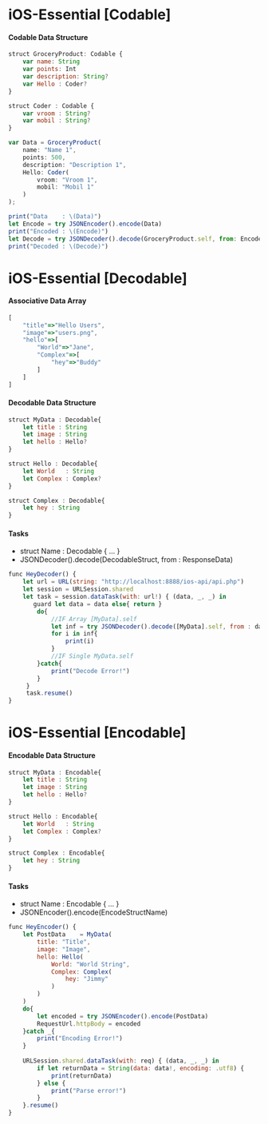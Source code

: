 # iOS-Essential [Codable]

#### Codable Data Structure
```javascript
struct GroceryProduct: Codable {
    var name: String
    var points: Int
    var description: String?
    var Hello : Coder?
}

struct Coder : Codable {
    var vroom : String?
    var mobil : String?
}

var Data = GroceryProduct(
    name: "Name 1",
    points: 500,
    description: "Description 1",
    Hello: Coder(
        vroom: "Vroom 1",
        mobil: "Mobil 1"
    )
);

print("Data    : \(Data)")
let Encode = try JSONEncoder().encode(Data)
print("Encoded : \(Encode)")
let Decode = try JSONDecoder().decode(GroceryProduct.self, from: Encode)
print("Decoded : \(Decode)")
```

# iOS-Essential [Decodable]

#### Associative Data Array
```javascript
[
    "title"=>"Hello Users",
    "image"=>"users.png",
    "hello"=>[
        "World"=>"Jane",
        "Complex"=>[
            "hey"=>"Buddy"
        ]
    ]
]
```
#### Decodable Data Structure
```javascript
struct MyData : Decodable{
    let title : String
    let image : String
    let hello : Hello?
}

struct Hello : Decodable{
    let World   : String
    let Complex : Complex?
}

struct Complex : Decodable{
    let hey : String
}
```

#### Tasks
 - struct Name : Decodable { ... }
 - JSONDecoder().decode(DecodableStruct, from : ResponseData)

```javascript
func HeyDecoder() {
    let url = URL(string: "http://localhost:8888/ios-api/api.php")
    let session = URLSession.shared
    let task = session.dataTask(with: url!) { (data, _, _) in
       guard let data = data else{ return }
        do{
            //IF Array [MyData].self
            let inf = try JSONDecoder().decode([MyData].self, from : data)
            for i in inf{
                print(i)
            }
            //IF Single MyData.self
        }catch{
            print("Decode Error!")
        }
     }
     task.resume()
}
```

# iOS-Essential [Encodable]

#### Encodable Data Structure
```javascript
struct MyData : Encodable{
    let title : String
    let image : String
    let hello : Hello?
}

struct Hello : Encodable{
    let World   : String
    let Complex : Complex?
}

struct Complex : Encodable{
    let hey : String
}
```

#### Tasks
 - struct Name : Encodable { ... }
 - JSONEncoder().encode(EncodeStructName)

```javascript
func HeyEncoder() {
    let PostData    = MyData(
        title: "Title",
        image: "Image",
        hello: Hello(
            World: "World String",
            Complex: Complex(
                hey: "Jimmy"
            )
        )
    )
    do{
        let encoded = try JSONEncoder().encode(PostData)
        RequestUrl.httpBody = encoded
    }catch _{
        print("Encoding Error!")
    }
    
    URLSession.shared.dataTask(with: req) { (data, _, _) in
        if let returnData = String(data: data!, encoding: .utf8) {
            print(returnData)
        } else {
            print("Parse error!")
        }
    }.resume()
}
```





